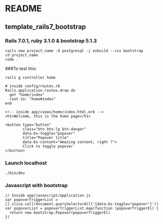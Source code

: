 # README
## template_rails7_bootstrap

### Rails 7.0.1, ruby 3.1.0 & bootstrap 5.1.3
```
rails new project_name -d postgresql -j esbuild --css bootstrap
cd project_name
code .
```

###To test this:
```
rails g controller home
```
```
# inside config/routes.rb  
Rails.application.routes.draw do  
  get "home/index"  
  root to: "home#index"  
end  
```
```
<!-- inside app/views/home/index.html.erb -->
<h1>Welcome, this is the home page</h1>

<button type="button"
        class="btn btn-lg btn-danger"
        data-bs-toggle="popover"
        title="Popover title"
        data-bs-content="Amazing content, right ?">
        Click to toggle popover
</button>
```

### Launch localhost 
```
./bin/dev
```
### Javascript with bootstrap
```
// Inside app/javascript/application.js
var popoverTriggerList = [].slice.call(document.querySelectorAll('[data-bs-toggle="popover"]'))
var popoverList = popoverTriggerList.map(function (popoverTriggerEl) {
  return new bootstrap.Popover(popoverTriggerEl)
})
```
